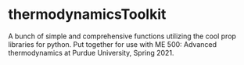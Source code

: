 # thermodynamicsToolkit
A bunch of simple and comprehensive functions utilizing the cool prop libraries for python. Put together for use with ME 500: Advanced thermodynamics at Purdue University, Spring 2021.

